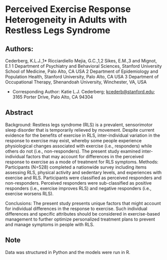 # Perceived Exercise Response Heterogeneity in Adults with Restless Legs Syndrome

## Authors: 
Cederberg, K.L.J.,1* Ricciardiello Mejia, G.C.,1,2 Sikes, E.M.,3 and Mignot, E.1 
1 Department of Psychiatry and Behavioral Sciences, Stanford University School of Medicine, Palo Alto, CA USA
2 Department of Epidemiology and Population Health, Stanford University, Palo Alto, CA USA
3 Department of Occupational Therapy, Shenandoah University, Winchester, VA, USA
* Corresponding Author: Katie L.J. Cederberg; kcederb@stanford.edu; 3165 Porter Drive, Palo Alto, CA 94304

## Abstract 
Background: Restless legs syndrome (RLS) is a prevalent, sensorimotor sleep disorder that is temporarily relieved by movement. Despite current evidence for the benefits of exercise in RLS, inter-individual variation in the response to exercise may exist, whereby some people experience physiological changes associated with exercise (i.e., responders) while others do not (i.e., non-responders). The present study examined inter-individual factors that may account for differences in the perceived response to exercise as a mode of treatment for RLS symptoms.
Methods: Participants (N=528) completed a nationwide survey including items assessing RLS, physical activity and sedentary levels, and experiences with exercise and RLS. Participants were classified as perceived responders and non-responders. Perceived responders were sub-classified as positive responders (i.e., exercise improves RLS) and negative responders (i.e., exercise worsens RLS). 

Conclusions: The present study presents unique factors that might account for individual differences in the response to exercise. Such individual differences and specific attributes should be considered in exercise-based management to further optimize personalized treatment plans to prevent and manage symptoms in people with RLS.

## Note
Data was structured in Python and the models were run in R. 
